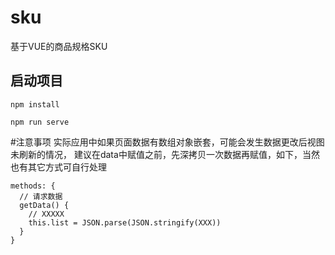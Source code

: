 # sku
基于VUE的商品规格SKU


## 启动项目
```
npm install
```

```
npm run serve
```

#注意事项
实际应用中如果页面数据有数组对象嵌套，可能会发生数据更改后视图未刷新的情况，
建议在data中赋值之前，先深拷贝一次数据再赋值，如下，当然也有其它方式可自行处理
```
methods: {
  // 请求数据
  getData() {
    // XXXXX
    this.list = JSON.parse(JSON.stringify(XXX))
  }
}
```

